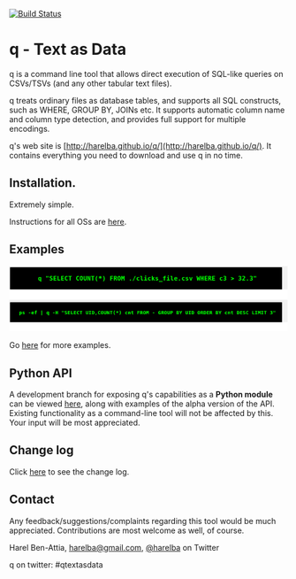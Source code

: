 [![Build Status](https://travis-ci.org/harelba/q.svg?branch=master)](https://travis-ci.org/harelba/q)

# q - Text as Data
q is a command line tool that allows direct execution of SQL-like queries on CSVs/TSVs (and any other tabular text files).

q treats ordinary files as database tables, and supports all SQL constructs, such as WHERE, GROUP BY, JOINs etc. It supports automatic column name and column type detection, and provides full support for multiple encodings.

q's web site is [http://harelba.github.io/q/](http://harelba.github.io/q/). It contains everything you need to download and use q in no time.

## Installation.
Extremely simple. 

Instructions for all OSs are [here](http://harelba.github.io/q/install.html). 

## Examples

![blah](doc/basic-examples.png)

Go [here](http://harelba.github.io/q/examples.html) for more examples.

## Python API
A development branch for exposing q's capabilities as a <strong>Python module</strong> can be viewed <a href="https://github.com/harelba/q/tree/generic-injected-streams/PYTHON-API.markdown">here</a>, along with examples of the alpha version of the API.<br/>Existing functionality as a command-line tool will not be affected by this. Your input will be most appreciated.

## Change log
Click [here](http://harelba.github.io/q/changelog.html) to see the change log.

## Contact
Any feedback/suggestions/complaints regarding this tool would be much appreciated. Contributions are most welcome as well, of course.

Harel Ben-Attia, harelba@gmail.com, [@harelba](https://twitter.com/harelba) on Twitter

q on twitter: #qtextasdata

